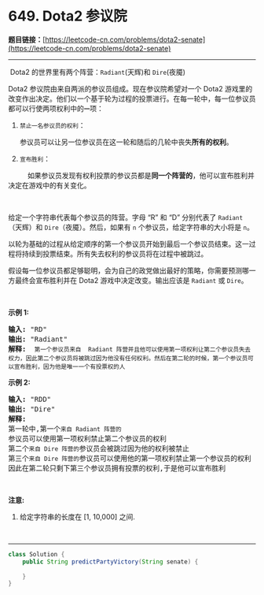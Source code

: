 # 649. Dota2 参议院

**题目链接：**[https://leetcode-cn.com/problems/dota2-senate](https://leetcode-cn.com/problems/dota2-senate)

---

<div class="content__1Y2H">
 <div class="notranslate">
  <p>&nbsp;Dota2 的世界里有两个阵营：<code>Radiant</code>(天辉)和&nbsp;<code>Dire</code>(夜魇)</p> 
  <p>Dota2 参议院由来自两派的参议员组成。现在参议院希望对一个 Dota2 游戏里的改变作出决定。他们以一个基于轮为过程的投票进行。在每一轮中，每一位参议员都可以行使两项权利中的<code><strong>一</strong></code>项：</p> 
  <ol> 
   <li> <p><code>禁止一名参议员的权利</code>：</p> <p>参议员可以让另一位参议员在这一轮和随后的几轮中丧失<strong>所有的权利</strong>。</p> </li> 
   <li> <p><code>宣布胜利</code>：</p> </li> 
  </ol> 
  <p>&nbsp; &nbsp; &nbsp; &nbsp; &nbsp; 如果参议员发现有权利投票的参议员都是<strong>同一个阵营的</strong>，他可以宣布胜利并决定在游戏中的有关变化。</p> 
  <p>&nbsp;</p> 
  <p>给定一个字符串代表每个参议员的阵营。字母 “R” 和 “D” 分别代表了&nbsp;<code>Radiant</code>（天辉）和&nbsp;<code>Dire</code>（夜魇）。然后，如果有 <code>n</code> 个参议员，给定字符串的大小将是&nbsp;<code>n</code>。</p> 
  <p>以轮为基础的过程从给定顺序的第一个参议员开始到最后一个参议员结束。这一过程将持续到投票结束。所有失去权利的参议员将在过程中被跳过。</p> 
  <p>假设每一位参议员都足够聪明，会为自己的政党做出最好的策略，你需要预测哪一方最终会宣布胜利并在 Dota2 游戏中决定改变。输出应该是&nbsp;<code>Radiant</code>&nbsp;或&nbsp;<code>Dire</code>。</p> 
  <p>&nbsp;</p> 
  <p><strong>示例 1:</strong></p> 
  <pre class="language-text"><strong>输入:</strong> "RD"
<strong>输出:</strong> "Radiant"
<strong>解释:  </strong><code>第一个参议员来自  Radiant 阵营并且他可以使用第一项权利让第二个参议员失去权力，因此第二个参议员将被跳过因为他没有任何权利。然后在第二轮的时候，第一个参议员可以宣布胜利，因为他是唯一一个有投票权的人</code>
</pre> 
  <p><strong>示例 2:</strong></p> 
  <pre class="language-text"><strong>输入:</strong> "RDD"
<strong>输出:</strong> "Dire"
<strong>解释:</strong> 
第一轮中,第一个<code>来自 Radiant 阵营的</code>参议员可以使用第一项权利禁止第二个参议员的权利
第二个<code>来自 Dire 阵营的</code>参议员会被跳过因为他的权利被禁止
第三个<code>来自 Dire 阵营的</code>参议员可以使用他的第一项权利禁止第一个参议员的权利
因此在第二轮只剩下第三个参议员拥有投票的权利,于是他可以宣布胜利
</pre> 
  <p>&nbsp;</p> 
  <p><strong>注意:</strong></p> 
  <ol> 
   <li>给定字符串的长度在 [1, 10,000] 之间.</li> 
  </ol> 
  <p>&nbsp;</p> 
 </div>
</div>

---

```java
class Solution {
    public String predictPartyVictory(String senate) {
        
    }
}
```